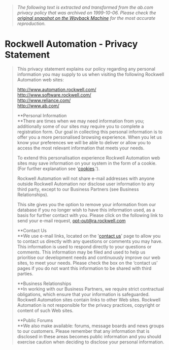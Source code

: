 > *The following text is extracted and transformed from the ab.com privacy policy that was archived on 1999-10-06. Please check the [original snapshot on the Wayback Machine](https://web.archive.org/web/19991006110541id_/http%3A//www.automation.rockwell.com/copyright/privacy.html) for the most accurate reproduction.*

# Rockwell Automation - Privacy Statement

> This privacy statement explains our policy regarding any personal information you may supply to us when visiting the following Rockwell Automation web sites: 
> 
> <http://www.automation.rockwell.com/>  
>  <http://www.software.rockwell.com/>  
>  <http://www.reliance.com/>  
>  <http://www.ab.com/>
> 
> **Personal Information  
>  **There are times when we may need information from you; additionally some of our sites may require you to complete a registration form. Our goal in collecting this personal information is to offer you a more personalised browsing experience. When you let us know your preferences we will be able to deliver or allow you to access the most relevant information that meets your needs.
> 
> To extend this personalisation experience Rockwell Automation web sites may save information on your system in the form of a cookie. (For further explanation see '[cookies](http://www.automation.rockwell.com/copyright/cookies.html).').
> 
> Rockwell Automation will not share e-mail addresses with anyone outside Rockwell Automation nor disclose user information to any third party, except to our Business Partners (see Business Relationships).
> 
> This site gives you the option to remove your information from our database if you no longer wish to have this information used, as a basis for further contact with you. Please click on the following link to send your e-mail request, [opt-out@ra.rockwell.com](mailto:opt-out@ra.rockwell.com)
> 
> **Contact Us  
>  **We use e-mail links, located on the '[contact us](http://www.automation.rockwell.com/contact.html)' page to allow you to contact us directly with any questions or comments you may have. This information is used to respond directly to your questions or comments. This information may be filed and used to help us prioritise our development needs and continuously improve our web sites, to meet your needs. Please check the box on the ‘contact us’ pages if you do not want this information to be shared with third parties.
> 
> **Business Relationships  
>  **In working with our Business Partners, we require strict contractual obligations, which ensure that your information is safeguarded. Rockwell Automation sites contain links to other Web sites. Rockwell Automation is not responsible for the privacy practices, copyright or content of such Web sites.
> 
> **Public Forums  
>  **We also make available: forums, message boards and news groups to our customers. Please remember that any information that is disclosed in these areas becomes public information and you should exercise caution when deciding to disclose your personal information.
